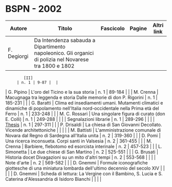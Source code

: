 # BSPN - 2002

| Autore      | Titolo                                                                                                 | Fascicolo | Pagine | Altri link |
|-------------|--------------------------------------------------------------------------------------------------------|-----------|--------|------------|
| F. Degiorgi | Da Intendenza sabauda a Dipartimento napoleonico. Gli organici di polizia nel Novarese tra 1800 e 1802 

            [II]
         | n. 1 | 9-87 |  |

| G. Pipino | L'oro del Ticino e la sua storia | n. 1 | 89-184 | |
| M. Crenna | Macugnaga tra leggenda e storia Dalle memorie di don P. Rigorini | n. 1 | 185-231 | |
| G. Baratti | Clima ed insediamenti umani. Mutamenti climatici e dinamiche di popolamento nell'Italia nord-occidentale
nella Prima età del Ferro
| n. 1 | 233-248 | |
| M. C. Rossari | Una singolare figura di curato (don E. Colli) | n. 1 | 249-288 | |
| | Segnalazioni librarie | n. 1 | 289-296 | |
| | [Thesis](http://www.ssno.it/BSPNo/bspn_thesis.html#2002) | n. 1 | 297-311 | |
| P. Drisaldi | La chiesa di San Giovanni Decollato. Vicende architettoniche | | | |
| M. Battisti | L'amministrazione comunale di Novara dal Regno di Sardegna all'Italia unita | n. 2 | 319-360 | |
| D. Pomi | Una ricerca inconsueta. Corpi santi in Valsesia | n. 2 | 361-455 | |
| M. Crenna | Barbiere, flebotomo ed esorcista interinale | n. 2 | 457-523 | |
| L. Simonetta | Le due chiese di San Martino | n. 2 | 525-551 | |
| G. Brusati | Historia docet Divagazioni su un mito d'altri tempi | n. 2 | 553-568 | |
| | Note d'arte | n. 2 | 569-582 | |
| D. Gnemmi | Formule iconografiche giottesche di una miniatura lombarda dell'ultimo decennio del secolo XIV | | | |
| D. Gnemmi | Scheda di lettura: La Vergine con il Bambino, S. Lucia e S. Caterina d'Alessandria di Isidoro
Bianchi | | | |
